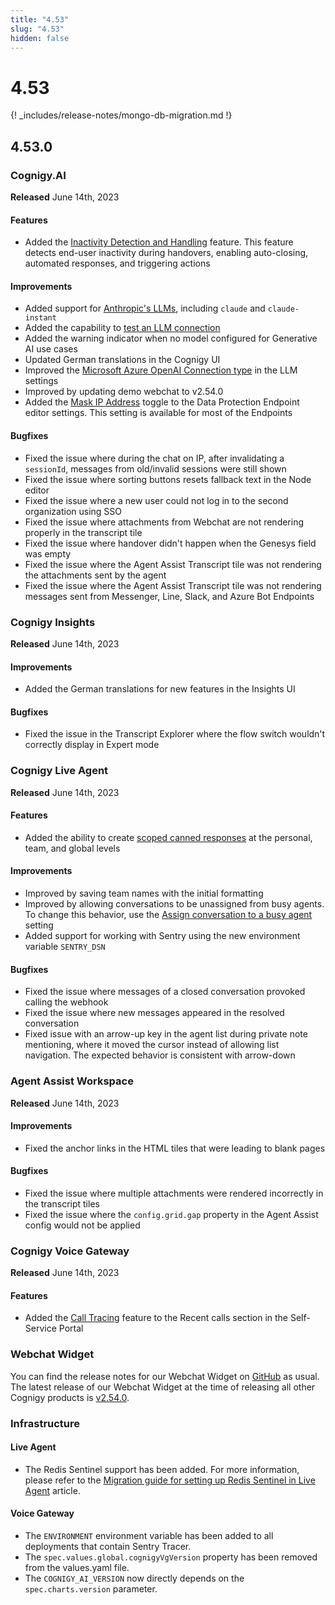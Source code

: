 ```yaml
---
title: "4.53"
slug: "4.53"
hidden: false
---
```


# 4.53

{! _includes/release-notes/mongo-db-migration.md !}

## 4.53.0

### Cognigy.AI

**Released** June 14th, 2023

#### Features

- Added the [Inactivity Detection and Handling](../ai/handover-providers/user-inactivity-detection.md) feature. This feature detects end-user inactivity during handovers, enabling auto-closing, automated responses, and triggering actions

#### Improvements

- Added support for [Anthropic's LLMs](../ai/resources/build/llm.md#supported-models), including `claude` and `claude-instant`
- Added the capability to [test an LLM connection](../ai/resources/build/llm.md#add-a-model) 
- Added the warning indicator when no model configured for Generative AI use cases
- Updated German translations in the Cognigy UI
- Improved the [Microsoft Azure OpenAI Connection type](../ai/resources/build/llm.md#add-a-model) in the LLM settings
- Improved by updating demo webchat to v2.54.0
- Added the [Mask IP Address](../ai/endpoints/data-protection-and-analytics.md#mask-ip-address) toggle to the Data Protection Endpoint editor settings. This setting is available for most of the Endpoints

#### Bugfixes

- Fixed the issue where during the chat on IP, after invalidating a `sessionId`, messages from old/invalid sessions were still shown
- Fixed the issue where sorting buttons resets fallback text in the Node editor
- Fixed the issue where a new user could not log in to the second organization using SSO
- Fixed the issue where attachments from Webchat are not rendering properly in the transcript tile
- Fixed the issue where handover didn't happen when the Genesys field was empty
- Fixed the issue where the Agent Assist Transcript tile was not rendering the attachments sent by the agent
- Fixed the issue where the Agent Assist Transcript tile was not rendering messages sent from Messenger, Line, Slack, and Azure Bot Endpoints

### Cognigy Insights

**Released** June 14th, 2023

#### Improvements

- Added the German translations for new features in the Insights UI

#### Bugfixes

- Fixed the issue in the Transcript Explorer where the flow switch wouldn't correctly display in Expert mode

### Cognigy Live Agent

**Released** June 14th, 2023

#### Features

- Added the ability to create [scoped canned responses](../live-agent/canned-responses.md#create-a-canned-response) at the personal, team, and global levels

#### Improvements

- Improved by saving team names with the initial formatting
- Improved by allowing conversations to be unassigned from busy agents. To change this behavior, use the [Assign conversation to a busy agent](../live-agent/account-settings.md#auto-assign-conversations-to-a-busy-agent) setting
- Added support for working with Sentry using the new environment variable `SENTRY_DSN`

#### Bugfixes

- Fixed the issue where messages of a closed conversation provoked calling the webhook
- Fixed the issue where new messages appeared in the resolved conversation
- Fixed issue with an arrow-up key in the agent list during private note mentioning, where it moved the cursor instead of allowing list navigation. The expected behavior is consistent with arrow-down

### Agent Assist Workspace

**Released** June 14th, 2023

#### Improvements

- Fixed the anchor links in the HTML tiles that were leading to blank pages

#### Bugfixes

- Fixed the issue where multiple attachments were rendered incorrectly in the transcript tiles
- Fixed the issue where the `config.grid.gap` property in the Agent Assist config would not be applied

### Cognigy Voice Gateway

**Released** June 14th, 2023

#### Features

- Added the [Call Tracing](../voicegateway/webapp/recent-calls.md) feature to the Recent calls section in the Self-Service Portal

### Webchat Widget

You can find the release notes for our Webchat Widget on [GitHub](https://github.com/Cognigy/WebchatWidget/releases) as usual. The latest release of our Webchat Widget at the time of releasing all other Cognigy products is [v2.54.0](https://github.com/Cognigy/WebchatWidget/releases/tag/v2.54.0).

### Infrastructure

#### Live Agent

- The Redis Sentinel support has been added. For more information, please refer to the [Migration guide for setting up Redis Sentinel in Live Agent](../live-agent/installation/migration/redis-sentinel.md) article.

#### Voice Gateway

- The `ENVIRONMENT` environment variable has been added to all deployments that contain Sentry Tracer.
- The `spec.values.global.cognigyVgVersion` property has been removed from the values.yaml file.
- The `COGNIGY_AI_VERSION` now directly depends on the `spec.charts.version` parameter.

